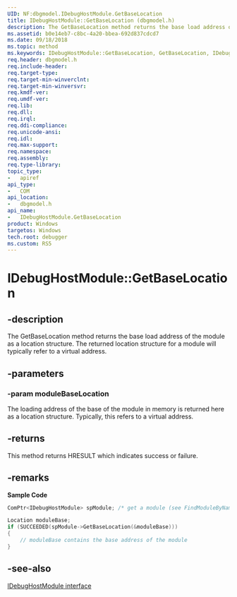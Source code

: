 ```yaml
---
UID: NF:dbgmodel.IDebugHostModule.GetBaseLocation
title: IDebugHostModule::GetBaseLocation (dbgmodel.h)
description: The GetBaseLocation method returns the base load address of the module as a location structure.
ms.assetid: b0e14eb7-c8bc-4a20-bbea-692d837cdcd7
ms.date: 09/18/2018
ms.topic: method
ms.keywords: IDebugHostModule::GetBaseLocation, GetBaseLocation, IDebugHostModule.GetBaseLocation, IDebugHostModule::GetBaseLocation, IDebugHostModule.GetBaseLocation
req.header: dbgmodel.h
req.include-header:
req.target-type:
req.target-min-winverclnt:
req.target-min-winversvr:
req.kmdf-ver:
req.umdf-ver:
req.lib:
req.dll:
req.irql: 
req.ddi-compliance:
req.unicode-ansi:
req.idl:
req.max-support:
req.namespace:
req.assembly:
req.type-library: 
topic_type: 
-	apiref
api_type: 
-	COM
api_location: 
-	dbgmodel.h
api_name: 
-	IDebugHostModule.GetBaseLocation
product: Windows
targetos: Windows
tech.root: debugger
ms.custom: RS5
---
```


# IDebugHostModule::GetBaseLocation


## -description

The GetBaseLocation method returns the base load address of the module as a location structure. The returned location structure for a module will typically refer to a virtual address. 

## -parameters

### -param moduleBaseLocation
The loading address of the base of the module in memory is returned here as a location structure. Typically, this refers to a virtual address.

## -returns
This method returns HRESULT which indicates success or failure.

## -remarks

**Sample Code**

```cpp
ComPtr<IDebugHostModule> spModule; /* get a module (see FindModuleByName) */

Location moduleBase;
if (SUCCEEDED(spModule->GetBaseLocation(&moduleBase)))
{
    // moduleBase contains the base address of the module
}
```

## -see-also

[IDebugHostModule interface](nn-dbgmodel-idebughostmodule.md)
